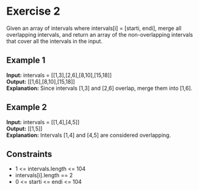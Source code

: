 # Exercise 2

Given an array of intervals where intervals[i] = [starti, endi], merge all overlapping
intervals, and return an array of the non-overlapping intervals that cover all the
intervals in the input.

## Example 1
**Input:** intervals = [[1,3],[2,6],[8,10],[15,18]]<br>
**Output:** [[1,6],[8,10],[15,18]]<br>
**Explanation:** Since intervals [1,3] and [2,6] overlap, merge them into [1,6].<br>

## Example 2
**Input:** intervals = [[1,4],[4,5]]<br>
**Output:** [[1,5]]<br>
**Explanation:** Intervals [1,4] and [4,5] are considered overlapping.<br>

## Constraints
* 1 <= intervals.length <= 104
* intervals[i].length == 2
* 0 <= starti <= endi <= 104